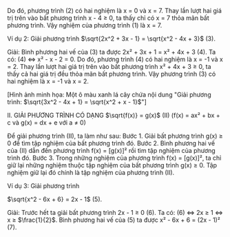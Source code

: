 Do đó, phương trình (2) có hai nghiệm là x = 0 và x = 7.
Thay lần lượt hai giá trị trên vào bất phương trình x - 4 ≥ 0, ta thấy chỉ có x = 7 thỏa mãn bất phương trình.
Vậy nghiệm của phương trình (1) là x = 7.

Ví dụ 2: Giải phương trình $\sqrt{2x^2 + 3x - 1} = \sqrt{x^2 - 4x + 3}$ (3).

Giải:
Bình phương hai vế của (3) ta được 2x² + 3x + 1 = x² + 4x + 3 (4).
Ta có: (4) ⇔ x² - x - 2 = 0.
Do đó, phương trình (4) có hai nghiệm là x = -1 và x = 2.
Thay lần lượt hai giá trị trên vào bất phương trình x² + 4x + 3 ≥ 0, ta thấy cả hai giá trị đều thỏa mãn bất phương trình.
Vậy phương trình (3) có hai nghiệm là x = -1 và x = 2.

[Hình ảnh minh họa: Một ô màu xanh lá cây chứa nội dung "Giải phương trình: $\sqrt{3x^2 - 4x + 1} = \sqrt{x^2 + x - 1}$"]

II. GIẢI PHƯƠNG TRÌNH CÓ DẠNG $\sqrt{f(x)} = g(x)$ (II)
(f(x) = ax² + bx + c và g(x) = dx + e với a ≠ 0)

Để giải phương trình (II), ta làm như sau:
Bước 1. Giải bất phương trình g(x) ≥ 0 để tìm tập nghiệm của bất phương trình đó.
Bước 2. Bình phương hai vế của (II) dẫn đến phương trình f(x) = [g(x)]² rồi tìm tập nghiệm của phương trình đó.
Bước 3. Trong những nghiệm của phương trình f(x) = [g(x)]², ta chỉ giữ lại những nghiệm thuộc tập nghiệm của bất phương trình g(x) ≥ 0. Tập nghiệm giữ lại đó chính là tập nghiệm của phương trình (II).

Ví dụ 3: Giải phương trình

$\sqrt{x^2 - 6x + 6} = 2x - 1$ (5).

Giải:
Trước hết ta giải bất phương trình 2x - 1 ≥ 0 (6).
Ta có: (6) ⇔ 2x ≥ 1 ⇔ x ≥ $\frac{1}{2}$.
Bình phương hai vế của (5) ta được x² - 6x + 6 = (2x - 1)² (7).